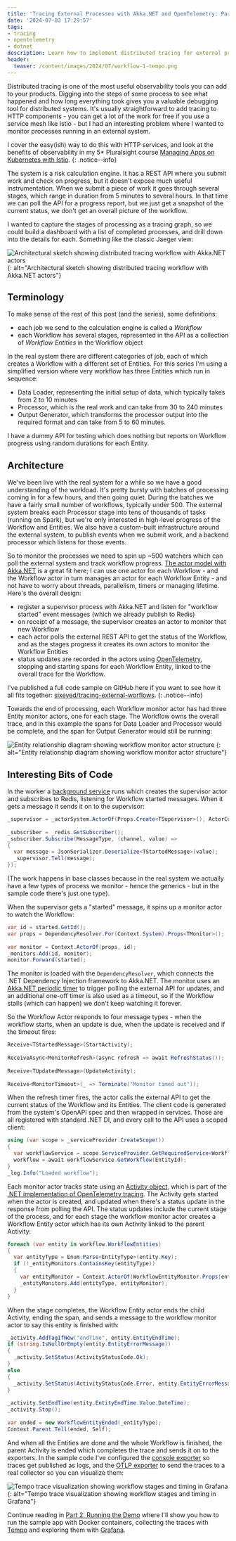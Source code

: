 ```yaml
---
title: 'Tracing External Processes with Akka.NET and OpenTelemetry: Part 1 (The Code)'
date: '2024-07-03 17:29:57'
tags:
- tracing
- opentelemetry
- dotnet
description: Learn how to implement distributed tracing for external processes using Akka.NET and OpenTelemetry. Complete code walkthrough with practical examples for monitoring workflows in .NET applications.
header:
  teaser: /content/images/2024/07/workflow-1-tempo.png
---
```


Distributed tracing is one of the most useful observability tools you can add to your products. Digging into the steps of some process to see what happened and how long everything took gives you a valuable debugging tool for distributed systems. It's usually straightforward to add tracing to HTTP components - you can get a lot of the work for free if you use a service mesh like Istio - but I had an interesting problem where I wanted to monitor processes running in an external system.

I cover the easy(ish) way to do this with HTTP services, and look at the benefits of observability in my 5\* Pluralsight course [Managing Apps on Kubernetes with Istio](/l/ps-istio).
{: .notice--info}

The system is a risk calculation engine. It has a REST API where you submit work and check on progress, but it doesn't expose much useful instrumentation. When we submit a piece of work it goes through several stages, which range in duration from 5 minutes to several hours. In that time we can poll the API for a progress report, but we just get a snapshot of the current status, we don't get an overall picture of the workflow.

I wanted to capture the stages of processing as a tracing graph, so we could build a dashboard with a list of completed processes, and drill down into the details for each. Something like the classic Jaeger view:

![Architectural sketch showing distributed tracing workflow with Akka.NET actors](/content/images/2024/07/workflow-1-sketch.jpeg)
{: alt="Architectural sketch showing distributed tracing workflow with Akka.NET actors"}

## Terminology

To make sense of the rest of this post (and the series), some definitions:

- each job we send to the calculation engine is called a _Workflow_
- each Workflow has several stages, represented in the API as a collection of _Workflow Entities_ in the Workflow object

In the real system there are different categories of job, each of which creates a Workflow with a different set of Entities. For this series I'm using a simplified version where very workflow has three Entities which run in sequence:

- Data Loader, representing the initial setup of data, which typically takes from 2 to 10 minutes
- Processor, which is the real work and can take from 30 to 240 minutes
- Output Generator, which transforms the processor output into the required format and can take from 5 to 60 minutes.

I have a dummy API for testing which does nothing but reports on Workflow progress using random durations for each Entity.

## Architecture

We've been live with the real system for a while so we have a good understanding of the workload. It's pretty bursty with batches of processing coming in for a few hours, and then going quiet. During the batches we have a fairly small number of workflows, typically under 500. The external system breaks each Processor stage into tens of thousands of tasks (running on Spark), but we're only interested in high-level progress of the Workflow and Entities. We also have a custom-built infrastructure around the external system, to publish events when we submit work, and a backend processor which listens for those events.

So to monitor the processes we need to spin up ~500 watchers which can poll the external system and track workflow progress. [The actor model with Akka.NET](https://getakka.net/index.html) is a great fit here; I can use one actor for each Workflow - and the Workflow actor in turn manages an actor for each Workflow Entity - and not have to worry about threads, parallelism, timers or managing lifetime. Here's the overall design:

- register a supervisor process with Akka.NET and listen for "workflow started" event messages (which we already publish to Redis)
- on receipt of a message, the supervisor creates an actor to monitor that new Workflow
- each actor polls the external REST API to get the status of the Workflow, and as the stages progress it creates its own actors to monitor the Workflow Entities
- status updates are recorded in the actors using [OpenTelemetry](https://opentelemetry.io), stopping and starting spans for each Workflow Entity, linked to the overall trace for the Workflow.

I've published a full code sample on GitHub here if you want to see how it all fits together: [sixeyed/tracing-external-worflows](https://github.com/sixeyed/tracing-external-workflows).
{: .notice--info}

Towards the end of processing, each Workflow monitor actor has had three Entity monitor actors, one for each stage. The Workflow owns the overall trace, and in this example the spans for Data Loader and Processor would be complete, and the span for Output Generator would still be running:

![Entity relationship diagram showing workflow monitor actor structure](/content/images/2024/07/workflow-1-erd.png)
{: alt="Entity relationship diagram showing workflow monitor actor structure"}

## Interesting Bits of Code

In the worker a [background service](https://github.com/sixeyed/tracing-external-workflows/blob/main/src/worker/Tracing.Worker/BackgoundServices/Spec/EntityMonitorServiceBase.cs) runs which creates the supervisor actor and subscribes to Redis, listening for Workflow started messages. When it gets a message it sends it on to the supervisor:

```csharp
_supervisor = _actorSystem.ActorOf(Props.Create<TSupervisor>(), ActorCollectionName);
    
_subscriber = _redis.GetSubscriber();
_subscriber.Subscribe(MessageType, (channel, value) =>
{
  var message = JsonSerializer.Deserialize<TStartedMessage>(value);
  _supervisor.Tell(message);
});
```

(The work happens in base classes because in the real system we actually have a few types of process we monitor - hence the generics - but in the sample code there's just one type).

When the supervisor gets a "started" message, it spins up a monitor actor to watch the Workflow:

```csharp
var id = started.GetId();
var props = DependencyResolver.For(Context.System).Props<TMonitor>();
     
var monitor = Context.ActorOf(props, id);
_monitors.Add(id, monitor);
monitor.Forward(started);
```

The monitor is loaded with the `DependencyResolver`, which connects the .NET Dependency Injection framework to Akka.NET. The monitor uses an [Akka.NET periodic timer](https://getakka.net/articles/actors/schedulers.html#scheduling-actor-messages-using-iwithtimers-recommended-approach) to trigger polling the external API for updates, and an additional one-off timer is also used as a timeout, so if the Workflow stalls (which can happen) we don't keep watching it forever.

So the Workflow Actor responds to four message types - when the workflow starts, when an update is due, when the update is received and if the timeout fires:

```csharp
Receive<TStartedMessage>(StartActivity);
    
ReceiveAsync<MonitorRefresh>(async refresh => await RefreshStatus());
    
Receive<TUpdatedMessage>(UpdateActivity);
    
Receive<MonitorTimeout>(_ => Terminate("Monitor timed out"));
```

When the refresh timer fires, the actor calls the external API to get the current status of the Workflow and its Entities. The client code is generated from the system's OpenAPI spec and then wrapped in services. Those are all registered with standard .NET DI, and every call to the API uses a scoped client:

```csharp
using (var scope = _serviceProvider.CreateScope())
{
  var workflowService = scope.ServiceProvider.GetRequiredService<WorkflowService>();
  workflow = await workflowService.GetWorkflow(EntityId);
}
_log.Info("Loaded workflow");
```

Each monitor actor tracks state using an [Activity object](https://learn.microsoft.com/en-us/dotnet/api/system.diagnostics.activity?view=net-8.0), which is part of the [.NET implementation of OpenTelemetry tracing](https://github.com/open-telemetry/opentelemetry-dotnet/blob/main/docs/trace/README.md). The Activity gets started when the actor is created, and updated when there's a status update in the response from polling the API. The status updates include the current stage of the process, and for each stage the workflow monitor actor creates a Workflow Entity actor which has its own Activity linked to the parent Activity:

```csharp
foreach (var entity in workflow.WorkflowEntities)
{
  var entityType = Enum.Parse<EntityType>(entity.Key);
  if (!_entityMonitors.ContainsKey(entityType))
  {
    var entityMonitor = Context.ActorOf(WorkflowEntityMonitor.Props(entityType, Activity), entity.Key);
    _entityMonitors.Add(entityType, entityMonitor);
  }
}
```

When the stage completes, the Workflow Entity actor ends the child Activity, ending the span, and sends a message to the workflow monitor actor to say this entity is finished with:

```csharp
_activity.AddTagIfNew("endTime", entity.EntityEndTime);
if (string.IsNullOrEmpty(entity.EntityErrorMessage))
{
  _activity.SetStatus(ActivityStatusCode.Ok);
}
else
{
  _activity.SetStatus(ActivityStatusCode.Error, entity.EntityErrorMessage);
}
    
_activity.SetEndTime(entity.EntityEndTime.Value.DateTime);
_activity.Stop();
    
var ended = new WorkflowEntityEnded(_entityType);
Context.Parent.Tell(ended, Self);
```

And when all the Entities are done and the whole Workflow is finished, the parent Activity is ended which completes the trace and sends it on to the exporters. In the sample code I've configured the [console exporter](https://github.com/open-telemetry/opentelemetry-dotnet/blob/main/src/OpenTelemetry.Exporter.Console/README.md) so traces get published as logs, and the [OTLP exporter](https://github.com/open-telemetry/opentelemetry-dotnet/blob/main/src/OpenTelemetry.Exporter.OpenTelemetryProtocol/README.md) to send the traces to a real collector so you can visualize them:

![Tempo trace visualization showing workflow stages and timing in Grafana](/content/images/2024/07/workflow-1-tempo.png)
{: alt="Tempo trace visualization showing workflow stages and timing in Grafana"}

Continue reading in [Part 2: Running the Demo](/tracing-external-processes-with-akka-net-and-opentelemetry-part-2-running-the-demo/) where I'll show you how to run the sample app with Docker containers, collecting the traces with [Tempo](https://grafana.com/oss/tempo/) and exploring them with [Grafana](https://grafana.com/oss/grafana/).

